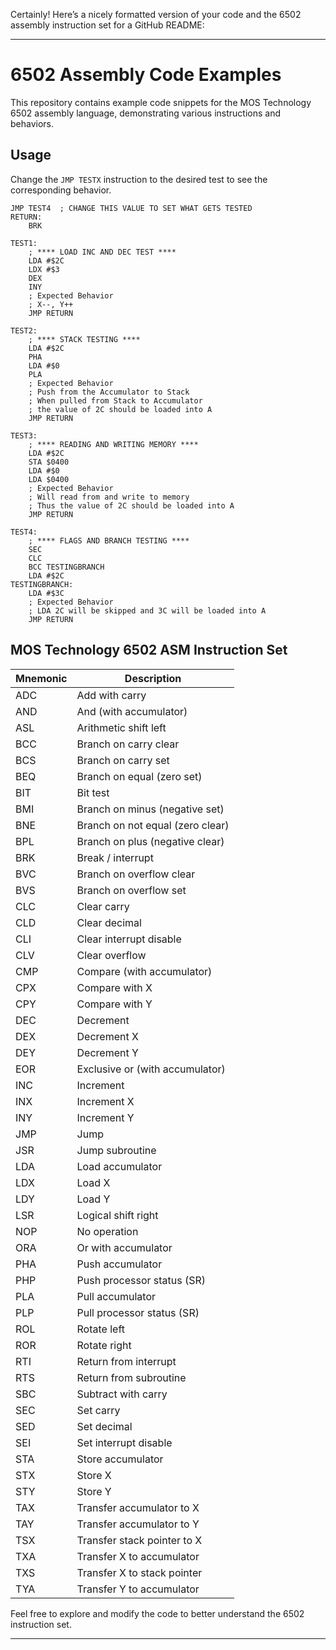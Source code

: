 Certainly! Here’s a nicely formatted version of your code and the 6502 assembly instruction set for a GitHub README:

---

# 6502 Assembly Code Examples

This repository contains example code snippets for the MOS Technology 6502 assembly language, demonstrating various instructions and behaviors.

## Usage

Change the `JMP TESTX` instruction to the desired test to see the corresponding behavior.

```assembly
JMP TEST4  ; CHANGE THIS VALUE TO SET WHAT GETS TESTED
RETURN:
    BRK

TEST1:
    ; **** LOAD INC AND DEC TEST ****
    LDA #$2C 
    LDX #$3
    DEX
    INY
    ; Expected Behavior
    ; X--, Y++
    JMP RETURN

TEST2:
    ; **** STACK TESTING ****
    LDA #$2C
    PHA
    LDA #$0
    PLA
    ; Expected Behavior
    ; Push from the Accumulator to Stack
    ; When pulled from Stack to Accumulator 
    ; the value of 2C should be loaded into A
    JMP RETURN

TEST3:
    ; **** READING AND WRITING MEMORY ****
    LDA #$2C
    STA $0400
    LDA #$0
    LDA $0400
    ; Expected Behavior
    ; Will read from and write to memory
    ; Thus the value of 2C should be loaded into A
    JMP RETURN

TEST4:
    ; **** FLAGS AND BRANCH TESTING ****
    SEC
    CLC
    BCC TESTINGBRANCH
    LDA #$2C
TESTINGBRANCH:
    LDA #$3C
    ; Expected Behavior
    ; LDA 2C will be skipped and 3C will be loaded into A
    JMP RETURN
```

## MOS Technology 6502 ASM Instruction Set

| Mnemonic | Description                       |
|----------|-----------------------------------|
| ADC      | Add with carry                    |
| AND      | And (with accumulator)            |
| ASL      | Arithmetic shift left             |
| BCC      | Branch on carry clear             |
| BCS      | Branch on carry set               |
| BEQ      | Branch on equal (zero set)        |
| BIT      | Bit test                          |
| BMI      | Branch on minus (negative set)    |
| BNE      | Branch on not equal (zero clear)  |
| BPL      | Branch on plus (negative clear)   |
| BRK      | Break / interrupt                 |
| BVC      | Branch on overflow clear          |
| BVS      | Branch on overflow set            |
| CLC      | Clear carry                       |
| CLD      | Clear decimal                     |
| CLI      | Clear interrupt disable           |
| CLV      | Clear overflow                    |
| CMP      | Compare (with accumulator)        |
| CPX      | Compare with X                    |
| CPY      | Compare with Y                    |
| DEC      | Decrement                         |
| DEX      | Decrement X                       |
| DEY      | Decrement Y                       |
| EOR      | Exclusive or (with accumulator)   |
| INC      | Increment                         |
| INX      | Increment X                       |
| INY      | Increment Y                       |
| JMP      | Jump                              |
| JSR      | Jump subroutine                   |
| LDA      | Load accumulator                  |
| LDX      | Load X                            |
| LDY      | Load Y                            |
| LSR      | Logical shift right               |
| NOP      | No operation                      |
| ORA      | Or with accumulator               |
| PHA      | Push accumulator                  |
| PHP      | Push processor status (SR)        |
| PLA      | Pull accumulator                  |
| PLP      | Pull processor status (SR)        |
| ROL      | Rotate left                       |
| ROR      | Rotate right                      |
| RTI      | Return from interrupt             |
| RTS      | Return from subroutine            |
| SBC      | Subtract with carry               |
| SEC      | Set carry                         |
| SED      | Set decimal                       |
| SEI      | Set interrupt disable             |
| STA      | Store accumulator                 |
| STX      | Store X                           |
| STY      | Store Y                           |
| TAX      | Transfer accumulator to X         |
| TAY      | Transfer accumulator to Y         |
| TSX      | Transfer stack pointer to X       |
| TXA      | Transfer X to accumulator         |
| TXS      | Transfer X to stack pointer       |
| TYA      | Transfer Y to accumulator         |

Feel free to explore and modify the code to better understand the 6502 instruction set.

---
